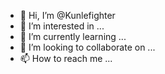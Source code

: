 - 👋 Hi, I’m @Kunlefighter
- 👀 I’m interested in ...
- 🌱 I’m currently learning ...
- 💞️ I’m looking to collaborate on ...
- 📫 How to reach me ...

<!---
Kunlefighter/Kunlefighter is a ✨ special ✨ repository because its `README.md` (this file) appears on your GitHub profile.
You can click the Preview link to take a look at your changes.
--->
